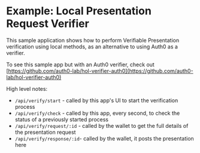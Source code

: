 # Example: Local Presentation Request Verifier

This sample application shows how to perform Verifiable Presentation verification using local methods, as an alternative to using Auth0 as a verifier. 

To see this sample app but with an Auth0 verifier, check out [https://github.com/auth0-lab/hol-verifier-auth0](https://github.com/auth0-lab/hol-verifier-auth0)

High level notes:

- `/api/verify/start` - called by this app's UI to start the verification process
- `/api/verify/check` - called by this app, every second, to check the status of a previously started process
- `/api/verify/request/:id` - called by the wallet to get the full details of the presentation request
- `/api/verify/response/:id`- called by the wallet, it posts the presentation here